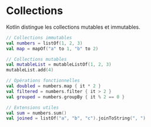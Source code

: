 # Collections

Kotlin distingue les collections mutables et immutables.


```kotlin
// Collections immutables
val numbers = listOf(1, 2, 3)
val map = mapOf("a" to 1, "b" to 2)

// Collections mutables
val mutableList = mutableListOf(1, 2, 3)
mutableList.add(4)

// Opérations fonctionnelles
val doubled = numbers.map { it * 2 }
val filtered = numbers.filter { it > 2 }
val grouped = numbers.groupBy { it % 2 == 0 }

// Extensions utiles
val sum = numbers.sum()
val joined = listOf("a", "b", "c").joinToString(", ")

```
